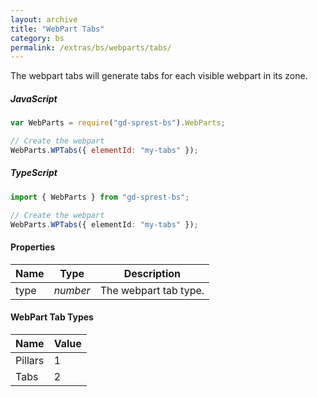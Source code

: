 ```yaml
---
layout: archive
title: "WebPart Tabs"
category: bs
permalink: /extras/bs/webparts/tabs/
---
```

The webpart tabs will generate tabs for each visible webpart in its zone.

##### JavaScript
```js
var WebParts = require("gd-sprest-bs").WebParts;

// Create the webpart
WebParts.WPTabs({ elementId: "my-tabs" });
```

##### TypeScript
```ts
import { WebParts } from "gd-sprest-bs";

// Create the webpart
WebParts.WPTabs({ elementId: "my-tabs" });
```

#### Properties

| Name | Type | Description |
| --- | --- | --- |
| type | _number_ | The webpart tab type. |

#### WebPart Tab Types

| Name | Value |
| --- | --- |
| Pillars | 1 |
| Tabs | 2 |
